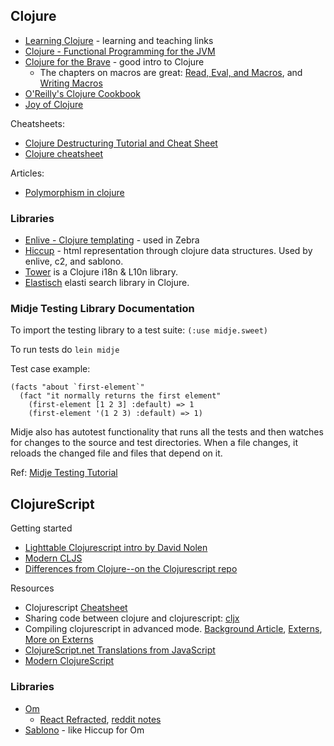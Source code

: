 ## Clojure

* [Learning Clojure](https://github.com/boston-clojure/learning-clojure) - learning and teaching links
* [Clojure - Functional Programming for the JVM](http://java.ociweb.com/mark/clojure/article.html)
* [Clojure for the Brave](http://www.braveclojure.com/) - good intro to Clojure
  * The chapters on macros are great: [Read, Eval, and Macros](http://www.braveclojure.com/read-and-eval/), and [Writing Macros](http://www.braveclojure.com/writing-macros/)
* [O'Reilly's Clojure Cookbook](https://github.com/clojure-cookbook/clojure-cookbook)
* [Joy of Clojure](http://www.joyofclojure.com/toc/index.html)

Cheatsheets:
* [Clojure Destructuring Tutorial and Cheat Sheet](https://gist.github.com/john2x/e1dca953548bfdfb9844)
* [Clojure cheatsheet](http://clojure.org/cheatsheet)

Articles:
* [Polymorphism in clojure](http://blog.8thlight.com/myles-megyesi/2012/04/26/polymorphism-in-clojure.html)

### Libraries
* [Enlive - Clojure templating](https://github.com/cgrand/enlive) - used in Zebra
* [Hiccup](https://github.com/weavejester/hiccup) - html representation through clojure data structures. Used by enlive, c2, and sablono.
* [Tower](https://github.com/ptaoussanis/tower) is a Clojure i18n & L10n library.
* [Elastisch](http://clojureelasticsearch.info/) elasti search library in Clojure.

### Midje Testing Library Documentation
To import the testing library to a test suite:
`(:use midje.sweet)`

To run tests do `lein midje`

Test case example:
```
(facts "about `first-element`"
  (fact "it normally returns the first element"
    (first-element [1 2 3] :default) => 1
    (first-element '(1 2 3) :default) => 1)
```

Midje also has autotest functionality that runs all the tests and then watches for changes to the source and test directories. When a file changes, it reloads the changed file and files that depend on it.

Ref: [Midje Testing Tutorial](https://github.com/marick/Midje/wiki/A-tutorial-introduction)


## ClojureScript

Getting started
 * [Lighttable Clojurescript intro by David Nolen](https://github.com/swannodette/lt-cljs-tutorial)
 * [Modern CLJS](https://github.com/magomimmo/modern-cljs)
 * [Differences from Clojure--on the Clojurescript repo](https://github.com/clojure/clojurescript/wiki/Differences-from-Clojure)

Resources
 * Clojurescript [Cheatsheet](http://appletree.or.kr/quick_reference_cards/Others/ClojureScript%20Cheat%20Sheet.pdf)
 * Sharing code between clojure and clojurescript: [cljx](https://github.com/lynaghk/cljx)
 * Compiling clojurescript in advanced mode. [Background Article](http://lukevanderhart.com/2011/09/30/using-javascript-and-clojurescript.html), [Externs](http://blog.8thlight.com/taryn-sauer/2014/07/31/clojurescript-faux-pas.html), [More on Externs](http://swannodette.github.io/2014/03/14/externs-got-you-down/)
 * [ClojureScript.net Translations from JavaScript](https://kanaka.github.io/clojurescript/web/synonym.html)
 * [Modern ClojureScript](https://github.com/magomimmo/modern-cljs)

### Libraries

 * [Om](https://github.com/swannodette/om)
   * [React Refracted](https://www.youtube.com/watch?v=5hGHdETNteE), [reddit notes](https://www.reddit.com/r/Clojurescript/comments/2vnsis/seeing_reactjs_from_clojurescript_perspective/)
 * [Sablono](https://github.com/r0man/sablono) - like Hiccup for Om
